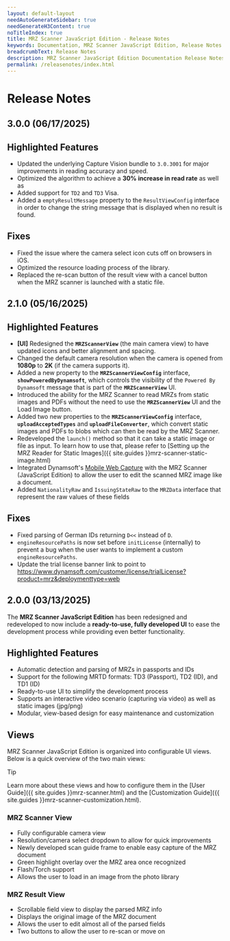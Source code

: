 ```yaml
---
layout: default-layout
needAutoGenerateSidebar: true
needGenerateH3Content: true
noTitleIndex: true
title: MRZ Scanner JavaScript Edition - Release Notes
keywords: Documentation, MRZ Scanner JavaScript Edition, Release Notes
breadcrumbText: Release Notes
description: MRZ Scanner JavaScript Edition Documentation Release Notes
permalink: /releasenotes/index.html
---
```


# Release Notes

## 3.0.0 (06/17/2025)

## Highlighted Features

- Updated the underlying Capture Vision bundle to `3.0.3001` for major improvements in reading accuracy and speed.
- Optimized the algorithm to achieve a **30% increase in read rate** as well as 
- Added support for `TD2` and `TD3` Visa.
- Added a `emptyResultMessage` property to the `ResultViewConfig` interface in order to change the string message that is displayed when no result is found.

## Fixes

- Fixed the issue where the camera select icon cuts off on browsers in iOS.
- Optimized the resource loading process of the library. 
- Replaced the re-scan button of the result view with a cancel button when the MRZ scanner is launched with a static file.

## 2.1.0 (05/16/2025)

## Highlighted Features

- **[UI]** Redesigned the **`MRZScannerView`** (the main camera view) to have updated icons and better alignment and spacing.
- Changed the default camera resolution when the camera is opened from **1080p** to **2K** (if the camera supports it).
- Added a new property to the **`MRZScannerViewConfig`** interface, **`showPoweredByDynamsoft`**, which controls the visibility of the `Powered By Dynamsoft` message that is part of the **`MRZScannerView`** UI.
- Introduced the ability for the MRZ Scanner to read MRZs from static images and PDFs without the need to use the **`MRZScannerView`** UI and the Load Image button.
- Added two new properties to the **`MRZScannerViewConfig`** interface, **`uploadAcceptedTypes`** and **`uploadFileConverter`**, which convert static images and PDFs to blobs which can then be read by the MRZ Scanner.
- Redeveloped the `launch()` method so that it can take a static image or file as input. To learn how to use that, please refer to [Setting up the MRZ Reader for Static Images]({{ site.guides }}mrz-scanner-static-image.html)
- Integrated Dynamsoft's [Mobile Web Capture](https://www.dynamsoft.com/mobile-web-capture/docs/introduction/) with the MRZ Scanner (JavaScript Edition) to allow the user to edit the scanned MRZ image like a document.
- Added `NationalityRaw` and `IssuingStateRaw` to the `MRZData` interface that represent the raw values of these fields

## Fixes

- Fixed parsing of German IDs returning `D<<` instead of `D`.
- `engineResourcePaths` is now set before `initLicense` (internally) to prevent a bug when the user wants to implement a custom `engineResourcePaths`.
- Update the trial license banner link to point to https://www.dynamsoft.com/customer/license/trialLicense?product=mrz&deploymenttype=web

## 2.0.0 (03/13/2025)

The **MRZ Scanner JavaScript Edition** has been redesigned and redeveloped to now include a **ready-to-use, fully developed UI** to ease the development process while providing even better functionality.

## Highlighted Features

- Automatic detection and parsing of MRZs in passports and IDs
- Support for the following MRTD formats: TD3 (Passport), TD2 (ID), and TD1 (ID)
- Ready-to-use UI to simplify the development process
- Supports an interactive video scenario (capturing via video) as well as static images (jpg/png)
- Modular, view-based design for easy maintenance and customization

## Views

MRZ Scanner JavaScript Edition is organized into configurable UI views. Below is a quick overview of the two main views:

> [!TIP]
> Learn more about these views and how to configure them in the [User Guide]({{ site.guides }}mrz-scanner.html) and the [Customization Guide]({{ site.guides }}mrz-scanner-customization.html).

### MRZ Scanner View

- Fully configurable camera view
- Resolution/camera select dropdown to allow for quick improvements
- Newly developed scan guide frame to enable easy capture of the MRZ document
- Green highlight overlay over the MRZ area once recognized
- Flash/Torch support
- Allows the user to load in an image from the photo library

### MRZ Result View

- Scrollable field view to display the parsed MRZ info
- Displays the original image of the MRZ document
- Allows the user to edit almost all of the parsed fields
- Two buttons to allow the user to re-scan or move on
